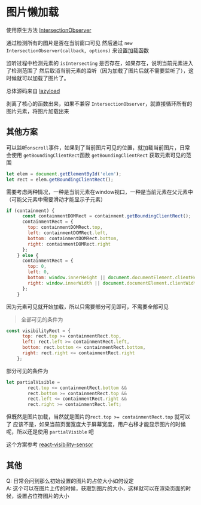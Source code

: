 # 图片懒加载

使用原生方法 [IntersectionObserver](https://developer.mozilla.org/zh-CN/docs/Web/API/Intersection_Observer_API)

通过检测所有的图片是否在当前窗口可见
然后通过 `new IntersectionObserver(callback, options)` 来设置加载函数

监听过程中检测元素的 `isIntersecting` 是否存在，如果存在，说明当前元素进入了检测范围了
然后取消当前元素的监听（因为加载了图片后就不需要监听了），这时候就可以加载了图片了。

总体源码来自 [lazyload](https://github.com/tuupola/lazyload)

剥离了核心的函数出来，如果不兼容 `IntersectionObserver`，就直接循环所有的图片元素，将图片加载出来

## 其他方案
可以监听`onscroll`事件，如果到了当前图片可见的位置，就加载当前图片，日常会使用 `getBoundingClientRect`函数
`getBoundingClientRect` 获取元素可见的范围
```js
let elem = document.getElementById('elem');
let rect = elem.getBoundingClientRect();
```
需要考虑两种情况，一种是当前元素在window视口，一种是当前元素在父元素中（可能父元素中需要滑动才能显示子元素）
```js
if (containment) {
      const containmentDOMRect = containment.getBoundingClientRect();
      containmentRect = {
        top: containmentDOMRect.top,
        left: containmentDOMRect.left,
        bottom: containmentDOMRect.bottom,
        right: containmentDOMRect.right
      };
    } else {
      containmentRect = {
        top: 0,
        left: 0,
        bottom: window.innerHeight || document.documentElement.clientHeight,
        right: window.innerWidth || document.documentElement.clientWidth
      };
    }
```
因为元素可见就开始加载，所以只需要部分可见即可，不需要全部可见
> 全部可见的条件为
```js
const visibilityRect = {
      top: rect.top >= containmentRect.top,
      left: rect.left >= containmentRect.left,
      bottom: rect.bottom <= containmentRect.bottom,
      right: rect.right <= containmentRect.right
    };
```
部分可见的条件为
```js
let partialVisible =
        rect.top <= containmentRect.bottom &&
        rect.bottom >= containmentRect.top &&
        rect.left <= containmentRect.right &&
        rect.right >= containmentRect.left;
```
但既然是图片加载，当然就是图片的`rect.top >= containmentRect.top` 就可以了
应该不是，如果当前页面宽度大于屏幕宽度，用户右移才能显示图片的时候呢，所以还是使用 `partialVisible` 吧

这个方案参考 [react-visibility-sensor](https://github.com/joshwnj/react-visibility-sensor)

## 其他
Q: 日常会问到那么初始设置的图片的占位大小如何设定\
A: 这个可以在图片上传的时候，获取到图片的大小，这样就可以在渲染页面的时候，设置占位符图片的大小